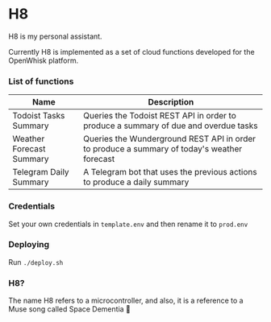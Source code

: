 # H8

H8 is my personal assistant.

Currently H8 is implemented as a set of cloud functions developed for the OpenWhisk platform.

### List of functions

| Name                      | Description  |
|---------------------------|--------------------|
| Todoist Tasks Summary     | Queries the Todoist REST API in order to produce a summary of due and overdue tasks |
| Weather Forecast Summary  | Queries the Wunderground REST API in order to produce a summary of today's weather forecast |
| Telegram Daily Summary    | A Telegram bot that uses the previous actions to produce a daily summary |


### Credentials
Set your own credentials in `template.env` and then rename it to `prod.env`

### Deploying

Run `./deploy.sh`


### H8?

The name H8 refers to a microcontroller, and also, it is a reference to a Muse song called Space Dementia 🚀
